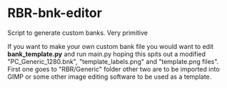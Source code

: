 # RBR-bnk-editor
Script to generate custom banks. Very primitive

If you want to make your own custom bank file you would want to edit **bank_template.py** and run main.py hoping this spits out a modified "PC_Generic_1280.bnk", "template_labels.png" and "template.png files". First one goes to "RBR/Generic" folder other two are to be imported into GIMP or some other image editing software to be used as a template.
